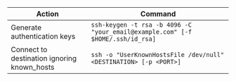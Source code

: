 

Action | Command
---|---|
Generate authentication keys | `ssh-keygen -t rsa -b 4096 -C "your_email@example.com" [-f $HOME/.ssh/id_rsa]`
Connect to destination ignoring known_hosts | `ssh -o "UserKnownHostsFile /dev/null" <DESTINATION> [-p <PORT>]`
